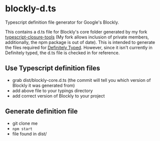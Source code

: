 # blockly-d.ts
Typescript definition file generator for Google's Blockly.

This contains a d.ts file for Blockly's core folder generated by my fork [typescript-closure-tools](https://github.com/trodi/typescript-closure-tools) (My fork allows inclusion of private members, additionally, the npm package is out of date). This is intended to generate the files required for [Definitely Typed](http://definitelytyped.org/). However, since it isn't currently in Definitely typed, the d.ts file is checked in for reference.

## Use Typescript definition files
* grab dist/blockly-core.d.ts (the commit will tell you which version of Blockly it was generated from)
* add above file to your typings directory
* add correct version of Blockly to your project

## Generate definition file
* git clone me
* `npm start`
* file found in dist/
